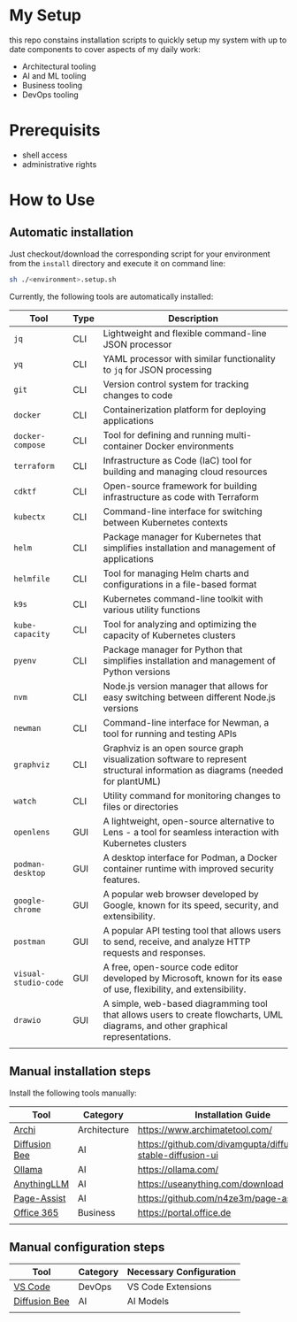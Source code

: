 # My Setup

this repo constains installation scripts to quickly setup my system with up to date components to cover aspects of my daily work:

* Architectural tooling
* AI and ML tooling
* Business tooling
* DevOps tooling
  
# Prerequisits

* shell access
* administrative rights

# How to Use

## Automatic installation

Just checkout/download the corresponding script for your environment from the `install` directory and execute it on command line:

```bash
sh ./<environment>.setup.sh
```

Currently, the following tools are automatically installed:

| **Tool**             | **Type** | **Description**                                                                                                                 |
| -------------------- | -------- | ------------------------------------------------------------------------------------------------------------------------------- |
| `jq`                 | CLI      | Lightweight and flexible command-line JSON processor                                                                            |
| `yq`                 | CLI      | YAML processor with similar functionality to `jq` for JSON processing                                                           |
| `git`                | CLI      | Version control system for tracking changes to code                                                                             |
| `docker`             | CLI      | Containerization platform for deploying applications                                                                            |
| `docker-compose`     | CLI      | Tool for defining and running multi-container Docker environments                                                               |
| `terraform`          | CLI      | Infrastructure as Code (IaC) tool for building and managing cloud resources                                                     |
| `cdktf`              | CLI      | Open-source framework for building infrastructure as code with Terraform                                                        |
| `kubectx`            | CLI      | Command-line interface for switching between Kubernetes contexts                                                                |
| `helm`               | CLI      | Package manager for Kubernetes that simplifies installation and management of applications                                      |
| `helmfile`           | CLI      | Tool for managing Helm charts and configurations in a file-based format                                                         |
| `k9s`                | CLI      | Kubernetes command-line toolkit with various utility functions                                                                  |
| `kube-capacity`      | CLI      | Tool for analyzing and optimizing the capacity of Kubernetes clusters                                                           |
| `pyenv`              | CLI      | Package manager for Python that simplifies installation and management of Python versions                                       |
| `nvm`                | CLI      | Node.js version manager that allows for easy switching between different Node.js versions                                       |
| `newman`             | CLI      | Command-line interface for Newman, a tool for running and testing APIs                                                          |
| `graphviz`           | CLI      | Graphviz is an open source graph visualization software to represent structural information as diagrams (needed for plantUML)   |
| `watch`              | CLI      | Utility command for monitoring changes to files or directories                                                                  |
| `openlens`           | GUI      | A lightweight, open-source alternative to Lens - a tool for seamless interaction with Kubernetes clusters                       |
| `podman-desktop`     | GUI      | A desktop interface for Podman, a Docker container runtime with improved security features.                                     |
| `google-chrome`      | GUI      | A popular web browser developed by Google, known for its speed, security, and extensibility.                                    |
| `postman`            | GUI      | A popular API testing tool that allows users to send, receive, and analyze HTTP requests and responses.                         |
| `visual-studio-code` | GUI      | A free, open-source code editor developed by Microsoft, known for its ease of use, flexibility, and extensibility.              |
| `drawio`             | GUI      | A simple, web-based diagramming tool that allows users to create flowcharts, UML diagrams, and other graphical representations. |
|                      |          |                                                                                                                                 |

## Manual installation steps

Install the following tools manually:

| **Tool**                                 | **Category** | **Installation Guide**                                         |
| ---------------------------------------- | ------------ | -------------------------------------------------------------- |
| [Archi](doc/architecture/archi.md)       | Architecture | https://www.archimatetool.com/                                 |
| [Diffusion Bee](doc/ai/diffusion-bee.md) | AI           | https://github.com/divamgupta/diffusionbee-stable-diffusion-ui |
| [Ollama](doc/ai/ollama.md)               | AI           | https://ollama.com/                                            |
| [AnythingLLM](doc/ai/anythingllm.md)     | AI           | https://useanything.com/download                               |
| [Page-Assist](doc/ai/page-assist.md)     | AI           | https://github.com/n4ze3m/page-assist                          |
| [Office 365](doc/business/office365.md)  | Business     | https://portal.office.de                                       |
|                                          |              |                                                                |

## Manual configuration steps

| **Tool**                                 | **Category** | **Necessary Configuration** |
| ---------------------------------------- | ------------ | --------------------------- |
| [VS Code](doc/devops/vscode.md)          | DevOps       | VS Code Extensions          |
| [Diffusion Bee](doc/ai/diffusion-bee.md) | AI           | AI Models                   |
|                                          |              |                             |